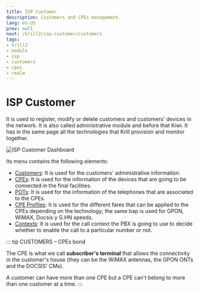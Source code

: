 ```yaml
---
title: ISP Customer
description: Customers and CPEs management.
lang: en-US
prev: null
next: /krill2/isp-customer/customers
tags:
- krill2
- module
- isp
- customers
- cpes
- realm
---
```

# ISP Customer

It is used to register, modify or delete customers and customers' devices in the network. It is also called administrative module and before that Kiwi. It has in the same page all the technologies that Krill provision and monitor together. 

![ISP Customer Dashboard](/img/krill2/isp-customer/0001.png)

Its menu contains the following elements:

- [Customers](/guide/krill2/isp-customer/customers.html): It is used for the customers' administrative information.
- [CPEs](/guide/krill2/isp-customer/cpes.html): It is used for the information of the devices that are going to be connected in the final facilities.
- [POTs](/guide/krill2/isp-customer/potses.html): It is used for the information of the telephones that are associated to the CPEs.
- [CPE Profiles](/guide/krill2/isp-customer/cpe-profiles.html): It is used for the different fares that can be applied to the CPEs depending on the technology; the same bap is used for GPON, WiMAX, Docsis y G.HN speeds.
- [Contexts](/guide/krill2/isp-customer/contexts.html): It is used for the call context the PBX is going to use to decide whether to enable the call to a particular number or not.

::: tip CUSTOMERS – CPEs bond

The CPE is what we call **subscriber's terminal** that allows the connectivity in the customer's house (they can be the WiMAX antennas, the GPON ONTs and the DOCSIS' CMs).

A  customer can have more than one CPE but a CPE can't belong to more than one customer at a time.
:::

